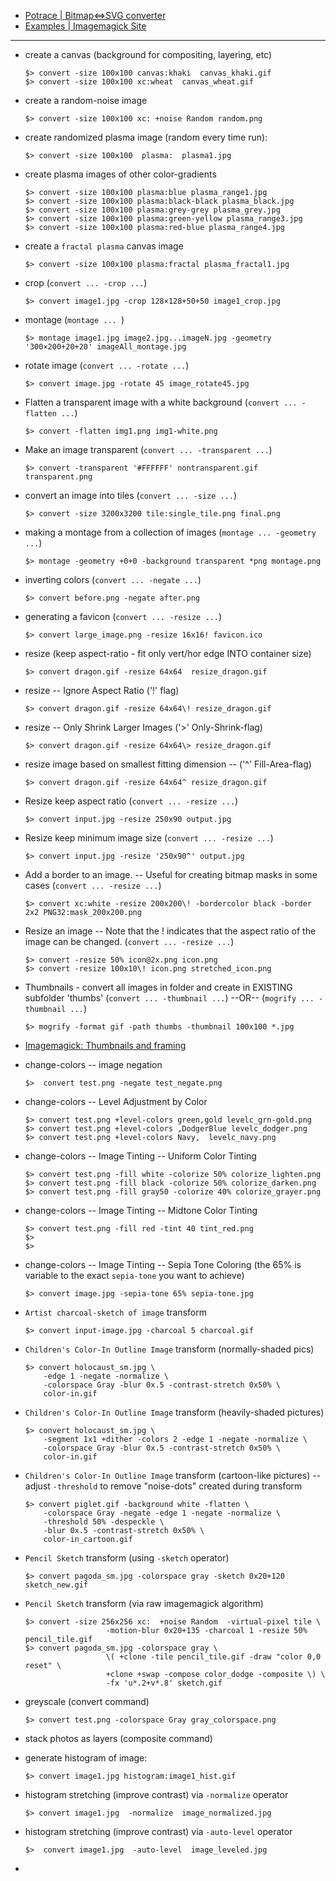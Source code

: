 * [Potrace | Bitmap<=>SVG converter](http://potrace.sourceforge.net/)
* [Examples | Imagemagick Site](https://www.imagemagick.org/Usage/)

---
* create a canvas (background for compositing, layering, etc)

      $> convert -size 100x100 canvas:khaki  canvas_khaki.gif
      $> convert -size 100x100 xc:wheat  canvas_wheat.gif

* create a random-noise image

      $> convert -size 100x100 xc: +noise Random random.png

* create randomized plasma image (random every time run):

      $> convert -size 100x100  plasma:  plasma1.jpg

* create plasma images of other color-gradients

      $> convert -size 100x100 plasma:blue plasma_range1.jpg
      $> convert -size 100x100 plasma:black-black plasma_black.jpg
      $> convert -size 100x100 plasma:grey-grey plasma_grey.jpg
      $> convert -size 100x100 plasma:green-yellow plasma_range3.jpg
      $> convert -size 100x100 plasma:red-blue plasma_range4.jpg

* create a `fractal plasma` canvas image

      $> convert -size 100x100 plasma:fractal plasma_fractal1.jpg

* crop (`convert ... -crop ...`)

      $> convert image1.jpg -crop 128×128+50+50 image1_crop.jpg

* montage (`montage ... `)

      $> montage image1.jpg image2.jpg...imageN.jpg -geometry '300×200+20+20' imageAll_montage.jpg

* rotate image (`convert ... -rotate ...`)

      $> convert image.jpg -rotate 45 image_rotate45.jpg

* Flatten a transparent image with a white background (`convert ... -flatten ...`)

      $> convert -flatten img1.png img1-white.png

* Make an image transparent (`convert ... -transparent ...`)

      $> convert -transparent '#FFFFFF' nontransparent.gif transparent.png

* convert an image into tiles (`convert ... -size ...`)

      $> convert -size 3200x3200 tile:single_tile.png final.png

* making a montage from a collection of images (`montage ... -geometry ...`)

      $> montage -geometry +0+0 -background transparent *png montage.png

* inverting colors (`convert ... -negate ...`)

      $> convert before.png -negate after.png

* generating a favicon (`convert ... -resize ...`)

      $> convert large_image.png -resize 16x16! favicon.ico

* resize (keep aspect-ratio - fit only vert/hor edge INTO container size)

      $> convert dragon.gif -resize 64x64  resize_dragon.gif

* resize -- Ignore Aspect Ratio ('!' flag)

      $> convert dragon.gif -resize 64x64\! resize_dragon.gif

* resize -- Only Shrink Larger Images ('>' Only-Shrink-flag)

      $> convert dragon.gif -resize 64x64\> resize_dragon.gif

* resize image based on smallest fitting dimension --  ('^' Fill-Area-flag)

      $> convert dragon.gif -resize 64x64^ resize_dragon.gif

* Resize keep aspect ratio (`convert ... -resize ...`)

      $> convert input.jpg -resize 250x90 output.jpg

* Resize keep minimum image size (`convert ... -resize ...`)

      $> convert input.jpg -resize '250x90^' output.jpg

* Add a border to an image. -- Useful for creating bitmap masks in some cases (`convert ... -resize ...`)

      $> convert xc:white -resize 200x200\! -bordercolor black -border 2x2 PNG32:mask_200x200.png

* Resize an image -- Note that the ! indicates that the aspect ratio of the image can be changed. (`convert ... -resize ...`)

      $> convert -resize 50% icon@2x.png icon.png
      $> convert -resize 100x10\! icon.png stretched_icon.png

* Thumbnails - convert all images in folder and create in EXISTING subfolder 'thumbs' (`convert ... -thumbnail ...`) --OR--  (`mogrify ... -thumbnail ...`)

      $> mogrify -format gif -path thumbs -thumbnail 100x100 *.jpg

* [Imagemagick: Thumbnails and framing](https://www.imagemagick.org/Usage/thumbnails/#fit_summery)


* change-colors -- image negation

      $>  convert test.png -negate test_negate.png

* change-colors -- Level Adjustment by Color

      $> convert test.png +level-colors green,gold levelc_grn-gold.png
      $> convert test.png +level-colors ,DodgerBlue levelc_dodger.png
      $> convert test.png +level-colors Navy,  levelc_navy.png

* change-colors -- Image Tinting -- Uniform Color Tinting

      $> convert test.png -fill white -colorize 50% colorize_lighten.png
      $> convert test.png -fill black -colorize 50% colorize_darken.png
      $> convert test.png -fill gray50 -colorize 40% colorize_grayer.png

* change-colors -- Image Tinting -- Midtone Color Tinting

      $> convert test.png -fill red -tint 40 tint_red.png
      $>
      $>

* change-colors -- Image Tinting -- Sepia Tone Coloring (the 65% is variable to the exact `sepia-tone` you want to achieve)

      $> convert image.jpg -sepia-tone 65% sepia-tone.jpg

* `Artist charcoal-sketch of image` transform

      $> convert input-image.jpg -charcoal 5 charcoal.gif

* `Children's Color-In Outline Image` transform (normally-shaded pics)

      $> convert holocaust_sm.jpg \
          -edge 1 -negate -normalize \
          -colorspace Gray -blur 0x.5 -contrast-stretch 0x50% \
          color-in.gif

* `Children's Color-In Outline Image` transform (heavily-shaded pictures)

      $> convert holocaust_sm.jpg \
          -segment 1x1 +dither -colors 2 -edge 1 -negate -normalize \
          -colorspace Gray -blur 0x.5 -contrast-stretch 0x50% \
          color-in.gif

* `Children's Color-In Outline Image` transform (cartoon-like pictures) -- adjust `-threshold` to remove "noise-dots" created during transform

      $> convert piglet.gif -background white -flatten \
          -colorspace Gray -negate -edge 1 -negate -normalize \
          -threshold 50% -despeckle \
          -blur 0x.5 -contrast-stretch 0x50% \
          color-in_cartoon.gif

* `Pencil Sketch` transform (using `-sketch` operator)

      $> convert pagoda_sm.jpg -colorspace gray -sketch 0x20+120 sketch_new.gif

* `Pencil Sketch` transform (via raw imagemagick algorithm)

      $> convert -size 256x256 xc:  +noise Random  -virtual-pixel tile \
                        -motion-blur 0x20+135 -charcoal 1 -resize 50% pencil_tile.gif
      $> convert pagoda_sm.jpg -colorspace gray \
                        \( +clone -tile pencil_tile.gif -draw "color 0,0 reset" \
                        +clone +swap -compose color_dodge -composite \) \
                        -fx 'u*.2+v*.8' sketch.gif

* greyscale (convert command)

      $> convert test.png -colorspace Gray gray_colorspace.png

* stack photos as layers (composite command)


* generate histogram of image:

      $> convert image1.jpg histogram:image1_hist.gif

* histogram stretching (improve contrast) via `-normalize` operator

      $> convert image1.jpg  -normalize  image_normalized.jpg

* histogram stretching (improve contrast) via `-auto-level` operator

      $>  convert image1.jpg  -auto-level  image_leveled.jpg

*
